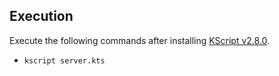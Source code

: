 ## Execution

Execute the following commands after installing [KScript v2.8.0](https://github.com/holgerbrandl/kscript).

- `kscript server.kts`
